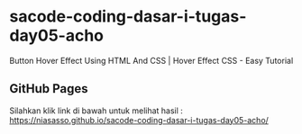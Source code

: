 # sacode-coding-dasar-i-tugas-day05-acho
Button Hover Effect Using HTML And CSS | Hover Effect CSS - Easy Tutorial

## GitHub Pages
Silahkan klik link di bawah untuk melihat hasil :<br>
https://niasasso.github.io/sacode-coding-dasar-i-tugas-day05-acho/

